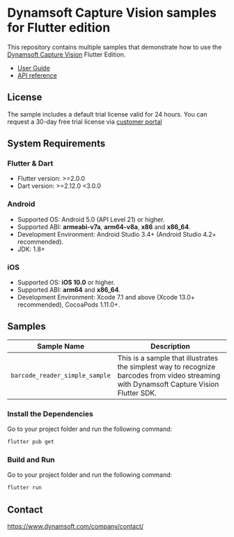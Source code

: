 # Dynamsoft Capture Vision samples for Flutter edition

This repository contains multiple samples that demonstrate how to use the [Dynamsoft Capture Vision](https://www.dynamsoft.com/capture-vision/docs/introduction/) Flutter Edition.

- [User Guide](https://www.dynamsoft.com/capture-vision/docs/mobile/programming/flutter/user-guide/barcode-reader.html)
- [API reference](https://www.dynamsoft.com/capture-vision/docs/mobile/programming/flutter/api-reference/)

## License

The sample includes a default trial license valid for 24 hours. You can request a 30-day free trial license via [customer portal](https://www.dynamsoft.com/customer/license/trialLicense?product=dbr&package=mobile&utm_source=github)

## System Requirements

### Flutter & Dart

- Flutter version: >=2.0.0
- Dart version: >=2.12.0 <3.0.0

### Android

- Supported OS: Android 5.0 (API Level 21) or higher.
- Supported ABI: **armeabi-v7a**, **arm64-v8a**, **x86** and **x86_64**.
- Development Environment: Android Studio 3.4+ (Android Studio 4.2+ recommended).
- JDK: 1.8+

### iOS

- Supported OS: **iOS 10.0** or higher.
- Supported ABI: **arm64** and **x86_64**.
- Development Environment: Xcode 7.1 and above (Xcode 13.0+ recommended), CocoaPods 1.11.0+.

## Samples

| Sample Name | Description |
| ----------- | ----------- |
| `barcode_reader_simple_sample` | This is a sample that illustrates the simplest way to recognize barcodes from video streaming with Dynamsoft Capture Vision Flutter SDK. |

### Install the Dependencies

Go to your project folder and run the following command:

```bash
flutter pub get
```

### Build and Run

Go to your project folder and run the following command:

```bash
flutter run
```

## Contact

https://www.dynamsoft.com/company/contact/
